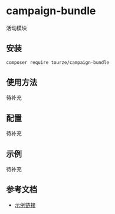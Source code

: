 # campaign-bundle

活动模块

## 安装

```bash
composer require tourze/campaign-bundle
```

## 使用方法

待补充

## 配置

待补充

## 示例

待补充

## 参考文档

- [示例链接](https://example.com)
